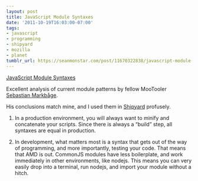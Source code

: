 ```yaml
---
layout: post
title: JavaScript Module Syntaxes
date: '2011-10-19T16:03:00-07:00'
tags:
- javascript
- programming
- shipyard
- mozilla
- planet
tumblr_url: https://seanmonstar.com/post/11670322838/javascript-module-syntaxes
---
```

[JavaScript Module Syntaxes](http://blog.calyptus.eu/seb/2011/10/choosing-a-javascript-module-syntax/)  

Excellent analysis of current module patterns by fellow MooTooler [Sebastian Markbåge](http://blog.calyptus.eu/seb/2011/10/choosing-a-javascript-module-syntax/).

His conclusions match mine, and I used them in [Shipyard](https://github.com/seanmonstar/Shipyard) profusely.

1. In a production environment, you will always want to minify and concatenate your scripts. Since there is always a “build” step, all syntaxes are equal in production.

2. In development, what matters most is a syntax that gets out of the way of programming, and more importantly, testing your code. That means that AMD is out. CommonJS modules have less boilerplate, and work immediately in other environments, like nodejs. This means you can very easily drop into a terminal, run nodejs, and import your module without a hitch.

